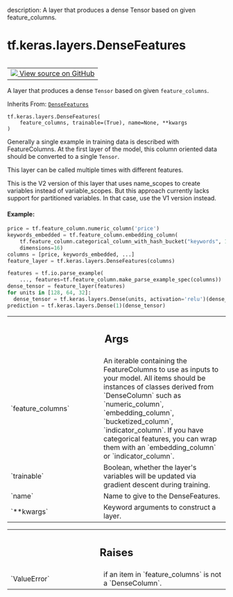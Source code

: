 description: A layer that produces a dense Tensor based on given feature_columns.

<div itemscope itemtype="http://developers.google.com/ReferenceObject">
<meta itemprop="name" content="tf.keras.layers.DenseFeatures" />
<meta itemprop="path" content="Stable" />
<meta itemprop="property" content="__init__"/>
<meta itemprop="property" content="__new__"/>
</div>

# tf.keras.layers.DenseFeatures

<!-- Insert buttons and diff -->

<table class="tfo-notebook-buttons tfo-api nocontent" align="left">
<td>
  <a target="_blank" href="https://github.com/tensorflow/tensorflow/blob/r2.4/tensorflow/python/keras/feature_column/dense_features_v2.py#L29-L96">
    <img src="https://www.tensorflow.org/images/GitHub-Mark-32px.png" />
    View source on GitHub
  </a>
</td>
</table>



A layer that produces a dense `Tensor` based on given `feature_columns`.

Inherits From: [`DenseFeatures`](../../../tf/compat/v1/keras/layers/DenseFeatures.md)

<pre class="devsite-click-to-copy prettyprint lang-py tfo-signature-link">
<code>tf.keras.layers.DenseFeatures(
    feature_columns, trainable=(True), name=None, **kwargs
)
</code></pre>



<!-- Placeholder for "Used in" -->

Generally a single example in training data is described with FeatureColumns.
At the first layer of the model, this column oriented data should be converted
to a single `Tensor`.

This layer can be called multiple times with different features.

This is the V2 version of this layer that uses name_scopes to create
variables instead of variable_scopes. But this approach currently lacks
support for partitioned variables. In that case, use the V1 version instead.

#### Example:



```python
price = tf.feature_column.numeric_column('price')
keywords_embedded = tf.feature_column.embedding_column(
    tf.feature_column.categorical_column_with_hash_bucket("keywords", 10K),
    dimensions=16)
columns = [price, keywords_embedded, ...]
feature_layer = tf.keras.layers.DenseFeatures(columns)

features = tf.io.parse_example(
    ..., features=tf.feature_column.make_parse_example_spec(columns))
dense_tensor = feature_layer(features)
for units in [128, 64, 32]:
  dense_tensor = tf.keras.layers.Dense(units, activation='relu')(dense_tensor)
prediction = tf.keras.layers.Dense(1)(dense_tensor)
```

<!-- Tabular view -->
 <table class="responsive fixed orange">
<colgroup><col width="214px"><col></colgroup>
<tr><th colspan="2"><h2 class="add-link">Args</h2></th></tr>

<tr>
<td>
`feature_columns`
</td>
<td>
An iterable containing the FeatureColumns to use as
inputs to your model. All items should be instances of classes derived
from `DenseColumn` such as `numeric_column`, `embedding_column`,
`bucketized_column`, `indicator_column`. If you have categorical
features, you can wrap them with an `embedding_column` or
`indicator_column`.
</td>
</tr><tr>
<td>
`trainable`
</td>
<td>
Boolean, whether the layer's variables will be updated via
gradient descent during training.
</td>
</tr><tr>
<td>
`name`
</td>
<td>
Name to give to the DenseFeatures.
</td>
</tr><tr>
<td>
`**kwargs`
</td>
<td>
Keyword arguments to construct a layer.
</td>
</tr>
</table>



<!-- Tabular view -->
 <table class="responsive fixed orange">
<colgroup><col width="214px"><col></colgroup>
<tr><th colspan="2"><h2 class="add-link">Raises</h2></th></tr>

<tr>
<td>
`ValueError`
</td>
<td>
if an item in `feature_columns` is not a `DenseColumn`.
</td>
</tr>
</table>



